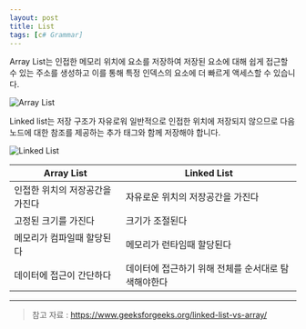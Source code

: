 ```yaml
---
layout: post
title: List
tags: [c# Grammar]
---
```


Array List는 인접한 메모리 위치에 요소를 저장하여 저장된 요소에 대해 쉽게 접근할 수 있는 주소를 생성하고
이를 통해 특정 인덱스의 요소에 더 빠르게 액세스할 수 있습니다.

![Array List](https://media.geeksforgeeks.org/wp-content/uploads/Arrays-1.png)

Linked list는 저장 구조가 자유로워 일반적으로 인접한 위치에 저장되지 않으므로 다음 노드에 대한 참조를 제공하는
추가 태그와 함께 저장해야 합니다.

![Linked List](https://media.geeksforgeeks.org/wp-content/uploads/20220829152206/LLdrawio.png)


| Array List | Linked List | 
|---------|---------|
| 인접한 위치의 저장공간을 가진다 | 자유로운 위치의 저장공간을 가진다 |
| 고정된 크기를 가진다 | 크기가 조절된다 |
| 메모리가 컴파일때 할당된다 | 메모리가 런타임때 할당된다 |
| 데이터에 접근이 간단하다 | 데이터에 접근하기 위해 전체를 순서대로 탐색해야한다 |



___
> 참고 자료 : https://www.geeksforgeeks.org/linked-list-vs-array/
